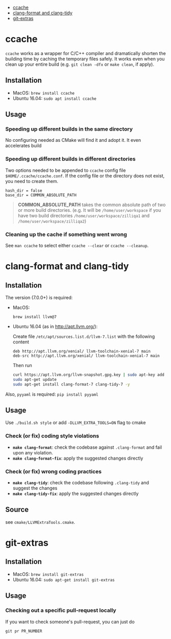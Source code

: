 
- [ccache](#ccache)
- [clang-format and clang-tidy](#clang-format-and-clang-tidy)
- [git-extras](#git-extras)

# ccache

`ccache` works as a wrapper for C/C++ compiler and dramatically shorten the building time by caching the temporary files safely. It works even when you clean up your entire build (e.g. `git clean -dfx` or `make clean`, if apply).

## Installation

- MacOS: `brew install ccache`
- Ubuntu 16.04: `sudo apt install ccache`

## Usage

### **Speeding up different builds in the same directory**

No configuring needed as CMake will find it and adopt it. It even accelerates build

### **Speeding up different builds in different directories**

Two options needed to be appended to `ccache` config file `$HOME/.ccache/ccache.conf`.
If the config file or the directory does not exist, you need to create them.
```
hash_dir = false
base_dir = COMMON_ABSOLUTE_PATH
```

> **COMMON_ABSOLUTE_PATH** takes the common absolute path of two or more build directories. (e.g. It will be `/home/user/workspace` if you have two build directories `/home/user/workspace/zilliqa1` and `/home/user/workspace/zilliqa2`)

### **Cleaning up the cache if something went wrong**

See `man ccache` to select either `ccache --clear` or `ccache --cleanup`.

# clang-format and clang-tidy

## Installation

The version (7.0.0+) is required:
- MacOS: 
    ```
    brew install llvm@7
    ```
- Ubuntu 16.04 (as in http://apt.llvm.org/):

    Create file `/etc/apt/sources.list.d/llvm-7.list` with the following content
    ```
    deb http://apt.llvm.org/xenial/ llvm-toolchain-xenial-7 main
    deb-src http://apt.llvm.org/xenial/ llvm-toolchain-xenial-7 main
    ```
    Then run
    ```bash
    curl https://apt.llvm.org/llvm-snapshot.gpg.key | sudo apt-key add -
    sudo apt-get update
    sudo apt-get install clang-format-7 clang-tidy-7 -y
    ```


Also, `pyyaml` is required: `pip install pyyaml`
 
## Usage

Use `./build.sh style` or add `-DLLVM_EXTRA_TOOLS=ON` flag to cmake

### Check (or fix) coding style violations

- **`make clang-format`**: check the codebase against `.clang-format` and fail upon any violation.
- **`make clang-format-fix`**: apply the suggested changes directly

### Check (or fix) wrong coding practices

- **`make clang-tidy`**: check the codebase following `.clang-tidy` and suggest the changes
- **`make clang-tidy-fix`**: apply the suggested changes directly

## Source

see `cmake/LLVMExtraTools.cmake`.

# git-extras

## Installation

- MacOS: `brew install git-extras`
- Ubuntu 16.04: `sudo apt-get install git-extras`

## Usage

### Checking out a specific pull-request locally

If you want to check someone's pull-request, you can just do

```
git pr PR_NUMBER
```